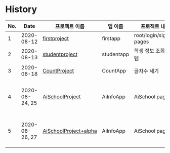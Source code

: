 # History

| No. | Date | 프로젝트 이름 | 앱 이름 |  프로젝트 내용  | 공부 내용 |
|-----|---------------|------------------|------------|-------------|--------------|
| 1 | 2020-08-12 | [firstproject](./firstproject)|firstapp| root/login/signout pages | Django 기초 |
| 2 | 2020-08-13 | [studentproject](./student)|studentapp| 학생 정보 조회 시스템 | `templates` 사용 |
| 3 | 2020-08-18 | [CountProject](./count)| CountApp | 글자수 세기 | `css` 사용하기(`static`) |
| 4 | 2020-08-24, 25 | [AiSchoolProject](./AiSchool/AiSchoolProject2) | AiInfoApp | AiSchool page | `models.py`, `admin`, `CRUD`, authentication - 회원가입, 로그인 |
| 5 | 2020-08-26, 27 | [AiSchoolProject+alpha](./AiSchool/AiSchoolProject3) | AiInfoApp | AiSchool page | 1:N, 1:1 데이터 연결, 내 정보만 수정하기, 글쓰기 |